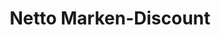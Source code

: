 ---
title: "Netto Marken-Discount"
url: /frankfurt-am-main/netto-marken-discount-adalbertstrasse/
shop: Supermarkt
---